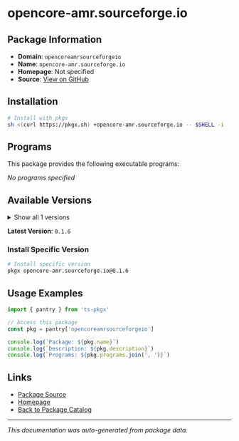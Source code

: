 # opencore-amr.sourceforge.io

> 

## Package Information

- **Domain**: `opencoreamrsourceforgeio`
- **Name**: `opencore-amr.sourceforge.io`
- **Homepage**: Not specified
- **Source**: [View on GitHub](https://github.com/pkgxdev/pantry/tree/main/projects/opencore-amr.sourceforge.io/package.yml)

## Installation

```bash
# Install with pkgx
sh <(curl https://pkgx.sh) +opencore-amr.sourceforge.io -- $SHELL -i
```

## Programs

This package provides the following executable programs:

*No programs specified*

## Available Versions

<details>
<summary>Show all 1 versions</summary>

- `0.1.6`

</details>

**Latest Version**: `0.1.6`

### Install Specific Version

```bash
# Install specific version
pkgx opencore-amr.sourceforge.io@0.1.6
```

## Usage Examples

```typescript
import { pantry } from 'ts-pkgx'

// Access this package
const pkg = pantry['opencoreamrsourceforgeio']

console.log(`Package: ${pkg.name}`)
console.log(`Description: ${pkg.description}`)
console.log(`Programs: ${pkg.programs.join(', ')}`)
```

## Links

- [Package Source](https://github.com/pkgxdev/pantry/tree/main/projects/opencore-amr.sourceforge.io/package.yml)
- [Homepage](#)
- [Back to Package Catalog](../package-catalog.md)

---

*This documentation was auto-generated from package data.*
